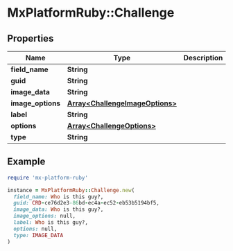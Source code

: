 # MxPlatformRuby::Challenge

## Properties

| Name | Type | Description | Notes |
| ---- | ---- | ----------- | ----- |
| **field_name** | **String** |  | [optional] |
| **guid** | **String** |  | [optional] |
| **image_data** | **String** |  | [optional] |
| **image_options** | [**Array&lt;ChallengeImageOptions&gt;**](ChallengeImageOptions.md) |  | [optional] |
| **label** | **String** |  | [optional] |
| **options** | [**Array&lt;ChallengeOptions&gt;**](ChallengeOptions.md) |  | [optional] |
| **type** | **String** |  | [optional] |

## Example

```ruby
require 'mx-platform-ruby'

instance = MxPlatformRuby::Challenge.new(
  field_name: Who is this guy?,
  guid: CRD-ce76d2e3-86bd-ec4a-ec52-eb53b5194bf5,
  image_data: Who is this guy?,
  image_options: null,
  label: Who is this guy?,
  options: null,
  type: IMAGE_DATA
)
```

